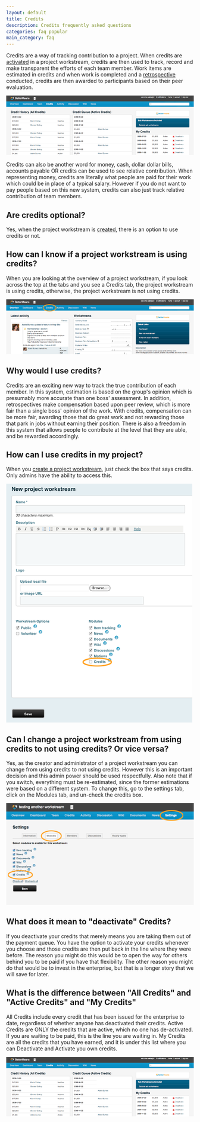 ```yaml
---
layout: default
title: Credits
description: Credits frequently asked questions
categories: faq popular
main_category: faq
---
```


Credits are a way of tracking contribution to a project. When credits are [activated](/workstreamguide) in a project workstream, credits are then used to track, record and make transparent the efforts of each team member. Work items are estimated in credits and when work is completed and a [retrospective](/retros) conducted, credits are then awarded to participants based on their peer evaluation.

![](/images/credits7-f.png)

Credits can also be another word for money, cash, dollar dollar bills, accounts payable OR credits can be used to see relative contribution. When representing money, credits are literally what people are paid for their work which could be in place of a typical salary. However if you do not want to pay people based on this new system, credits can also just track relative contribution of team members.

Are credits optional?
---------------------

Yes, when the project workstream is [created](/workstreamguide), there is an option to use credits or not.

How can I know if a project workstream is using credits?
--------------------------------------------------------

When you are looking at the overview of a project workstream, if you look across the top at the tabs and you see a Credits tab, the project workstream is using credits, otherwise, the project workstream is not using credits.

![](/images/credits5.png)

Why would I use credits?
------------------------

Credits are an exciting new way to track the true contribution of each member. In this system, estimation is based on the group's opinion which is presumably more accurate than one boss' assessment. In addition, retrospectives make compensation based upon peer review, which is more fair than a single boss' opinion of the work. With credits, compensation can be more fair, awarding those that do great work and not rewarding those that park in jobs without earning their position. There is also a freedom in this system that allows people to contribute at the level that they are able, and be rewarded accordingly.

How can I use credits in my project?
------------------------------------

When you [create a project workstream](/workstreamguide), just check the box that says credits. Only admins have the ability to access this.

![](/images/new-workstream1-f.png)

Can I change a project workstream from using credits to not using credits? Or vice versa?
-----------------------------------------------------------------------------------------

Yes, as the creator and administrator of a project workstream you can change from using credits to not using credits. However this is an important decision and this admin power should be used respectfully. Also note that if you switch, everything must be re-estimated, since the former estimations were based on a different system. To change this, go to the settings tab, click on the Modules tab, and un-check the credits box.

![](/images/credit-options6-f.png)

What does it mean to "deactivate" Credits?
------------------------------------------

If you deactivate your credits that merely means you are taking them out of the payment queue. You have the option to activate your credits whenever you choose and those credits are then put back in the line where they were before. The reason you might do this would be to open the way for others behind you to be paid if you have that flexibility. The other reason you might do that would be to invest in the enterprise, but that is a longer story that we will save for later.

What is the difference between "All Credits" and "Active Credits" and "My Credits"
----------------------------------------------------------------------------------

All Credits include every credit that has been issued for the enterprise to date, regardless of whether anyone has deactivated their credits.
Active Credits are ONLY the credits that are active, which no one has de-activated. If you are waiting to be paid, this is the line you are waiting in.
My Credits are all the credits that you have earned, and it is under this list where you can Deactivate and Activate you own credits. 

![](/images/credits7-f.png)

